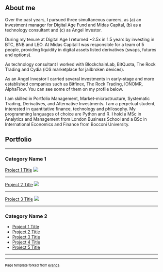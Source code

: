 ## About me

Over the past years, I pursued three simultaneous careers, as (a) an investment manager for Digital Age Fund and Midas Capital, (b) as a technology consultant and (c) as Angel Investor.
  
  During my tenure at Digital Age I returned ~2.5x in 1.5 years by investing in BTC, BNB and LEO.
  At Midas Capital I was responsible for a team of 5 people, providing liquidity in digital assets listed derivatives (swaps, futures and options).
  
  As technology consultant I worked with BlockchainLab, BitQuota, The Rock Trading and Cydia (iOS marketplace for jailbroken devices). 
  
  As an Angel Investor I carried several investments in early-stage and more established companies such as Bitfinex, The Rock Trading, IONOMR, AlphaFlow. You can see some of them on my profile below.
  
  I am skilled in Portfolio Management, Market-microstructure, Systematic Trading, Derivatives, and Alternative Investments. I am a perpetual student, interested in quantitative finance, technology and philosophy. My programming languages of choice are Python and R. I hold a MSc in Analytics and Management from London Business School and a BSc in International Economics and Finance from Bocconi University.


## Portfolio

---

### Category Name 1 

[Project 1 Title](/sample_page)
<img src="images/dummy_thumbnail.jpg?raw=true"/>

---
[Project 2 Title](/pdf/sample_presentation.pdf)
<img src="images/dummy_thumbnail.jpg?raw=true"/>

---
[Project 3 Title](http://example.com/)
<img src="images/dummy_thumbnail.jpg?raw=true"/>

---

### Category Name 2

- [Project 1 Title](http://example.com/)
- [Project 2 Title](http://example.com/)
- [Project 3 Title](http://example.com/)
- [Project 4 Title](http://example.com/)
- [Project 5 Title](http://example.com/)

---




---
<p style="font-size:11px">Page template forked from <a href="https://github.com/evanca/quick-portfolio">evanca</a></p>
<!-- Remove above link if you don't want to attibute -->
